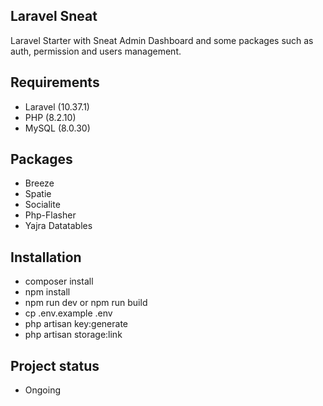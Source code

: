 ## Laravel Sneat

Laravel Starter with Sneat Admin Dashboard and some packages such as auth, permission and users management.

## Requirements
- Laravel (10.37.1)
- PHP (8.2.10)
- MySQL (8.0.30)

## Packages
- Breeze
- Spatie
- Socialite
- Php-Flasher
- Yajra Datatables

## Installation

- composer install
- npm install
- npm run dev or npm run build
- cp .env.example .env
- php artisan key:generate
- php artisan storage:link

## Project status
- Ongoing
